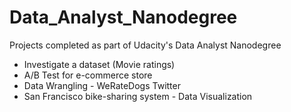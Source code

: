 # Data_Analyst_Nanodegree

Projects completed as part of Udacity's Data Analyst Nanodegree
- Investigate a dataset (Movie ratings)
- A/B Test for e-commerce store
- Data Wrangling - WeRateDogs Twitter
- San Francisco bike-sharing system - Data Visualization 

